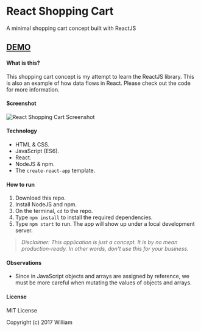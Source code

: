 # React Shopping Cart
A minimal shopping cart concept built with ReactJS

## [DEMO](https://wlto.github.io/shopping-cart/)

#### What is this?

This shopping cart concept is my attempt to learn the ReactJS library. This is also an example of how data flows in React. Please check out the code for more information.

#### Screenshot

![React Shopping Cart Screenshot](https://github.com/wlto/shopping-cart/blob/master/public/img/screenshot.png)

#### Technology

- HTML & CSS.
- JavaScript (ES6).
- React.
- NodeJS & npm.
- The `create-react-app` template.

#### How to run

1. Download this repo.
2. Install NodeJS and npm.
3. On the terminal, `cd` to the repo.
4. Type `npm install` to install the required dependencies.
5. Type `npm start` to run. The app will show up under a local development server.

> *Disclaimer: This application is just a concept. It is by no mean production-ready. In other words, don't use this for your business.*

#### Observations

- Since in JavaScript objects and arrays are assigned by reference, we must be more careful when mutating the values of objects and arrays.

#### License

MIT License

Copyright (c) 2017 William
